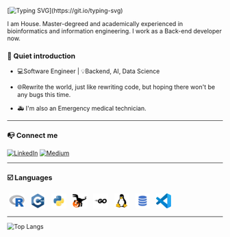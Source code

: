 [![Typing SVG](https://readme-typing-svg.demolab.com?font=Fira+Code&weight=100&duration=2000&pause=500&color=6A778E&width=435&lines=Hello+world+!;Love+coding%2C+data+analytics%2C+and+AI.)](https://git.io/typing-svg)  

I am House. Master-degreed and academically experienced in bioinformatics and information engineering. I work as a Back-end developer now.
### 👋 Quiet introduction

- 💻️Software Engineer | 💡️Backend, AI, Data Science 
- 🌐Rewrite the world, just like rewriting code, but hoping there won't be any bugs this time.

- 🚑 I'm also an Emergency medical technician.

---
### 📭 Connect me
[![LinkedIn]( https://img.shields.io/badge/LinkedIn-0077B5?style=for-the-badge&logo=linkedin&logoColor=white )](https://www.linkedin.com/in/hao-hsu-749b20268/ "LinkedIn")
[![Medium]( https://img.shields.io/badge/Medium-12100E?style=for-the-badge&logo=medium&logoColor=white)](https://medium.com/@house40105 "Medium Blog")

---
### ☑️ Languages  

<p float="left">
<img style="padding:5px;" align="center" alt="r" width="35px" title="R" src="https://raw.githubusercontent.com/github/explore/80688e429a7d4ef2fca1e82350fe8e3517d3494d/topics/r/r.png"/>
<img style="padding:5px;" align="center" alt="cpp" width="35px" title="C++" src="https://raw.githubusercontent.com/github/explore/80688e429a7d4ef2fca1e82350fe8e3517d3494d/topics/cpp/cpp.png"/>
<img style="padding:5px;" align="center" alt="python" width="35px" title="Python" src="https://raw.githubusercontent.com/github/explore/80688e429a7d4ef2fca1e82350fe8e3517d3494d/topics/python/python.png"/>
<img style="padding:5px;" align="center" alt="perl" width="35px" title="Perl" src="https://raw.githubusercontent.com/github/explore/80688e429a7d4ef2fca1e82350fe8e3517d3494d/topics/perl/perl.png"/>
<img style="padding:5px;" align="center" alt="go" width="35px" title="Go" src="https://raw.githubusercontent.com/github/explore/80688e429a7d4ef2fca1e82350fe8e3517d3494d/topics/go/go.png"/>

<img style="padding:5px;" align="center" alt="linux" width="35px" title="Linux" src="https://raw.githubusercontent.com/github/explore/80688e429a7d4ef2fca1e82350fe8e3517d3494d/topics/linux/linux.png"/>
<img style="padding:5px;" align="center" alt="sql" width="35px" title="SQL" src="https://raw.githubusercontent.com/github/explore/80688e429a7d4ef2fca1e82350fe8e3517d3494d/topics/sql/sql.png"/>
<img style="padding:5px;" align="center" alt="vscode" width="35px" title="VsCode" src="https://raw.githubusercontent.com/github/explore/80688e429a7d4ef2fca1e82350fe8e3517d3494d/topics/visual-studio-code/visual-studio-code.png"/>
</p>

---
![Top Langs](https://github-readme-stats.vercel.app/api/top-langs/?username=house40105&layout=compact)
